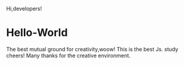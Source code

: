 Hi,developers!
# Hello-World
The best mutual ground for creativity,woow!
This is the best Js. study cheers!
Many thanks for the creative environment.
